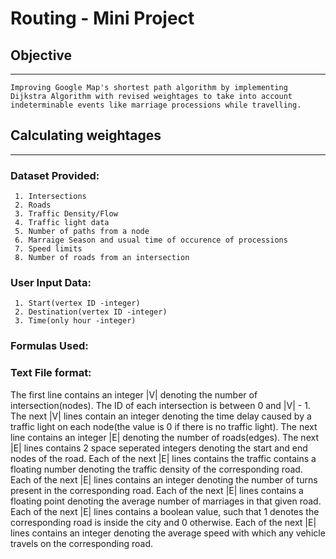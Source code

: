 # Routing - Mini Project

## Objective
---
    Improving Google Map's shortest path algorithm by implementing Dijkstra Algorithm with revised weightages to take into account indeterminable events like marriage processions while travelling.


## Calculating weightages
---
### Dataset Provided:
     1. Intersections
     2. Roads
     3. Traffic Density/Flow
     4. Traffic light data
     5. Number of paths from a node
     6. Marraige Season and usual time of occurence of processions
     7. Speed limits
     8. Number of roads from an intersection

### User Input Data:
     1. Start(vertex ID -integer)
     2. Destination(vertex ID -integer)
     3. Time(only hour -integer)
     
### Formulas Used:

### Text File format:

The first line contains an integer |V| denoting the number of intersection(nodes). The ID of each intersection is between 0 and |V| - 1.
The next |V| lines contain an integer denoting the time delay caused by a traffic light on each node(the value is 0 if there is no traffic light).
The next line contains an integer |E| denoting the number of roads(edges). The next |E| lines contains 2 space seperated integers denoting the start and end nodes of the road.
Each of the next |E| lines contains the traffic contains a floating number denoting the traffic density of the corresponding road.
Each of the next |E| lines contains an integer denoting the number of turns present in the corresponding road.
Each of the next |E| lines contains a floating point denoting the average number of marriages in that given road.
Each of the next |E| lines contains a boolean value, such that 1 denotes the corresponding road is inside the city and 0 otherwise.
Each of the next |E| lines contains an integer denoting the average speed with which any vehicle travels on the corresponding road.
